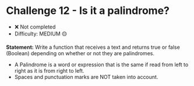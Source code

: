 # Challenge 12 - Is it a palindrome?

- ❌ Not completed
- Difficulty: MEDIUM 🟡

**Statement:** Write a function that receives a text and returns true or false (Boolean) depending on whether or not they are palindromes.

- A Palindrome is a word or expression that is the same if read from left to right as it is from right to left.
- Spaces and punctuation marks are NOT taken into account.
